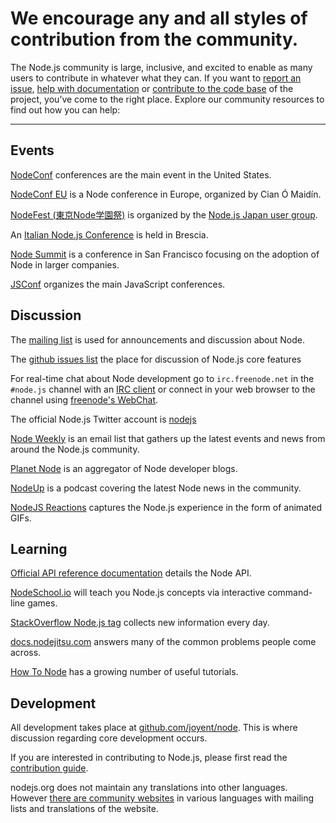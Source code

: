 # We encourage any and all styles of contribution from the community.

The Node.js community is large, inclusive, and excited to enable as many users to contribute in whatever what they can.  If you want to [report an issue](https://github.com/joyent/node/issues), [help with documentation](/documentation/contributing/) or [contribute to the code base](/documentation/contributing/) of the project, you’ve come to the right place. Explore our community resources to find out how you can help:

<hr>

## Events

<a href="http://www.nodeconf.com/">NodeConf</a> conferences are
  the main event in the United States.

<a href="http://nodeconfeu.com/">NodeConf EU</a> is a Node
  conference in Europe, organized by Cian Ó Maidín.

<a href="http://nodefest.jp/">NodeFest (東京Node学園祭)</a> is
  organized by the <a href="http://nodejs.jp">Node.js Japan user
  group</a>.

An <a href="http://nodejsconf.it/">Italian Node.js
  Conference</a> is held in Brescia.

<a href="http://nodesummit.com/">Node Summit</a> is a conference
  in San Francisco focusing on the adoption of Node in larger
  companies.

<a href="http://jsconf.com/">JSConf</a> organizes the main
  JavaScript conferences.

## Discussion

The [mailing list](http://groups.google.com/group/nodejs) is used for
announcements and discussion about Node.

The [github issues list](https://github.com/joyent/node/issues) the place for
discussion of Node.js core features

For real-time chat about Node development go to `irc.freenode.net` in the
`#node.js` channel with an [IRC
client](http://en.wikipedia.org/wiki/Comparison_of_Internet_Relay_Chat_clients)
or connect in your web browser to the channel using [freenode's
WebChat](http://webchat.freenode.net/?channels=node.js).

The official Node.js Twitter account is [nodejs](https://twitter.com/nodejs)

[Node Weekly](http://nodeweekly.com) is an email
list that gathers up the latest events and news from around the Node.js
community.

[Planet Node](http://planetnodejs.com) is an aggregator of Node developer
blogs.

[NodeUp](http://nodeup.com) is a podcast covering the latest Node news in
the community.

[NodeJS Reactions](http://nodejsreactions.tumblr.com) captures the Node.js
experience in the form of animated GIFs.

## Learning

[Official API reference documentation](/api) details the Node API.

[NodeSchool.io](http://nodeschool.io) will teach you Node.js concepts via
interactive command-line games.

[StackOverflow Node.js tag](http://stackoverflow.com/questions/tagged/node.js)
collects new information every day.

[docs.nodejitsu.com](http://docs.nodejitsu.com/) answers many of the common
problems people come across.

[How To Node](http://howtonode.org/) has a growing number of useful tutorials.

## Development

All development takes place at
[github.com/joyent/node](http://github.com/joyent/node). This is where
discussion regarding core development occurs.

If you are interested in contributing to Node.js, please first read the
[contribution
guide](/documentation/contributing/).

nodejs.org does not maintain any translations into
other languages. However [there are community websites](/documentation/localization/) in various
languages with mailing lists and translations of the website.

